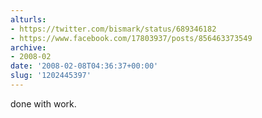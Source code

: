 ```yaml
---
alturls:
- https://twitter.com/bismark/status/689346182
- https://www.facebook.com/17803937/posts/856463373549
archive:
- 2008-02
date: '2008-02-08T04:36:37+00:00'
slug: '1202445397'
---
```


done with work.

